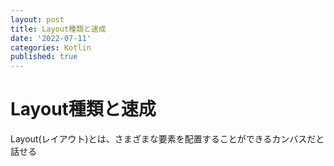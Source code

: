 ```yaml
---
layout: post
title: Layout種類と速成
date: '2022-07-11'
categories: Kotlin
published: true
---
```



# ****Layout種類と速成****


Layout(レイアウト)とは、さまざまな要素を配置することができるカンバスだと話せる

